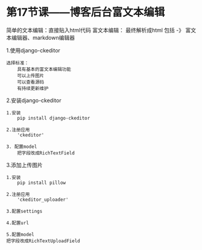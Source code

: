 # 第17节课——博客后台富文本编辑

简单的文本编辑：直接贴入html代码
富文本编辑：  最终解析成html 包括 -》 富文本编辑器、markdown编辑器

1.使用django-ckeditor

    选择标准： 
        具有基本的富文本编辑功能
        可以上传图片
        可以查看源码
        有持续更新维护
        
2.安装django-ckeditor
    
    1.安装
        pip install django-ckeditor
        
    2.注册应用
        'ckeditor'
    
    3. 配置model
        把字段改成RichTextField
        
3.添加上传图片

    1.安装
        pip install pillow
        
    2.注册应用
        'ckeditor_uploader'
    
    3.配置settings
    
    4.配置url
    
    5.配置model
    把字段改成RichTextUploadField